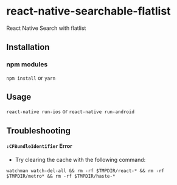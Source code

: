 # react-native-searchable-flatlist
React Native Search with flatlist

## Installation
### npm modules
```npm install```
or
```yarn```

## Usage
```react-native run-ios```
or
```react-native run-android```

## Troubleshooting
#### `:CFBundleIdentifier` Error
* Try clearing the cache with the following command:
```
watchman watch-del-all && rm -rf $TMPDIR/react-* && rm -rf $TMPDIR/metro* && rm -rf $TMPDIR/haste-*
```
